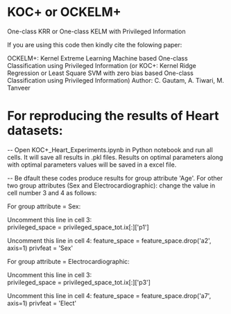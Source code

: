 # KOC+ or OCKELM+
One-class KRR or One-class KELM with Privileged Information

If you are using this code then kindly cite the folowing paper:

OCKELM+: Kernel Extreme Learning Machine based One-class Classification using Privileged Information (or KOC+: Kernel Ridge Regression or  Least Square SVM with zero bias based One-class Classification using Privileged Information)
Author: C. Gautam, A. Tiwari, M. Tanveer

# For reproducing the results of Heart datasets:

--  Open KOC+_Heart_Experiments.ipynb in Python notebook and run all cells. It will save all results in .pkl files. Results on optimal   parameters along with optimal parameters values will be saved in a excel file.   

--  Be dfault these codes produce results for group attribute 'Age'. For other two group attributes (Sex and Electrocardiographic): change the value in cell number 3 and 4 as follows:

For group attribute = Sex:

Uncomment this line in cell 3:  
 privileged_space = privileged_space_tot.ix[:]['p1']

Uncomment this line in cell 4:
 feature_space = feature_space.drop('a2', axis=1)
 privfeat = 'Sex'

For group attribute = Electrocardiographic:

Uncomment this line in cell 3:  
 privileged_space = privileged_space_tot.ix[:]['p3']

Uncomment this line in cell 4:
 feature_space = feature_space.drop('a7', axis=1)
 privfeat = 'Elect'
